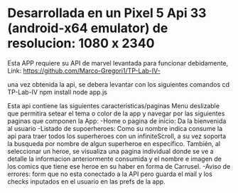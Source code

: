 # Desarrollada en un Pixel 5 Api 33 (android-x64 emulator) de resolucion: 1080 x 2340


Esta APP requiere su API de marvel levantada para funcionar debidamente,
Link: https://github.com/Marco-Gregori1/TP-Lab-IV-

una vez obtenida la api, se debera levantar con los siguientes comandos 
  cd TP-Lab-IV
  npm install 
  node app.js

Esta api contiene las siguientes caracteristicas/paginas
Menu deslizable que permitira setear el tema o color de la app y navegar por las siguientes paginas que componen la App:
  -Home o pagina de inicio: Da la bienvenida al usuario
  -Listado de supoerheroes: Como su nombre indica consume la api para traer todos los superheroes con un infiniteScroll, a su vez soporta la busqueda
   por nombre de algun superheroe en especifico. También, al seleccionar un heroe, se visualiza una pagina individual donde se ve a detalle la informacion 
   anteriormente consumida y el nombre e imagen de los comics que tiene ese heroe en su haber en forma de Carrusel.
  -Aviso de errores: form que no esta conectado a la API pero guarda el mail y los checks inputados en el usuario en las prefs de la app.
